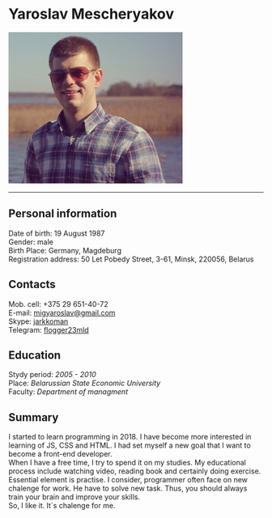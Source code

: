 # Yaroslav Mescheryakov

![My photo](./images/avatar.png "Yaroslav Mescheryakov")
***  
## Personal information  
Date of birth: 19 August 1987  
Gender: male  
Birth Place: Germany, Magdeburg  
Registration address: 50 Let Pobedy Street, 3-61, Minsk, 220056, Belarus

## Contacts  
Mob. cell: \+375 29 651-40-72  
  E-mail: <a href="mailto:migyaroslav@gmail.com">migyaroslav@gmail.com</a>  
  Skype: <a href="skype:jarkkoman?chat">jarkkoman</a>  
Telegram: [flogger23mld](https://t.me/flogger23mld/)

## Education  
Stydy period: *2005 \- 2010*  
Place: *Belarussian State Economic University*  
Faculty: *Department of managment*

## Summary  
I started to learn programming in 2018. I have become more interested in learning of JS, CSS and HTML. I had set myself a new goal that I want to become a front-end developer.  
When I have a free time, I try to spend it on my studies. My educational process include watching
video, reading book and certainly doing exercise. Essential element is practise. I consider, programmer often face on new chalenge for work. He have to solve new task. Thus, you should always train your brain and improve your skills.  
So, I like it. It\`s chalenge for me.
